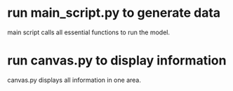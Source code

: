 # run main_script.py to generate data

main script calls all essential functions to run the model. 

# run canvas.py to display information 

canvas.py displays all information in one area. 
